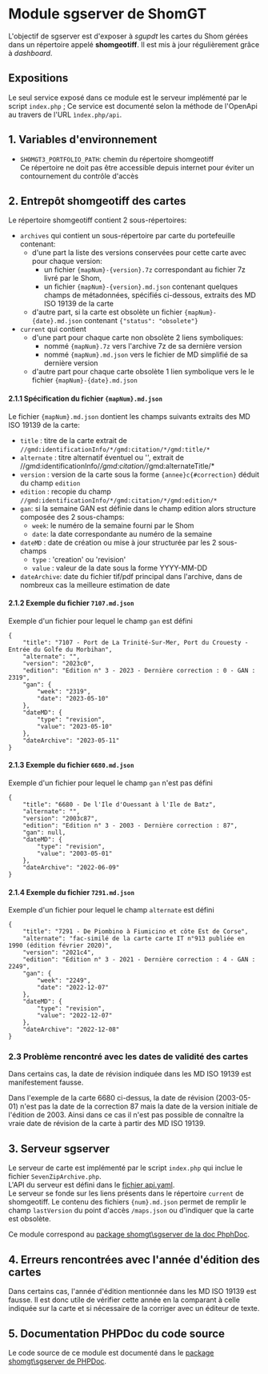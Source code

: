 # Module sgserver de ShomGT
L'objectif de sgserver est d'exposer à *sgupdt* les cartes du Shom gérées dans un répertoire appelé **shomgeotiff**.
Il est mis à jour régulièrement grâce à *dashboard*.

## Expositions
Le seul service exposé dans ce module est le serveur implémenté par le script `index.php` ;
Ce service est documenté selon la méthode de l'OpenApi au travers de l'URL `ìndex.php/api`.

## 1. Variables d'environnement
- `SHOMGT3_PORTFOLIO_PATH`: chemin du répertoire shomgeotiff  
  Ce répertoire ne doit pas être accessible depuis internet pour éviter un contournement du contrôle d'accès

## 2. Entrepôt shomgeotiff des cartes
Le répertoire shomgeotiff contient 2 sous-répertoires:

- `archives` qui contient un sous-répertoire par carte du portefeuille contenant:
  - d'une part la liste des versions conservées pour cette carte avec pour chaque version:
    - un fichier `{mapNum}-{version}.7z` correspondant au fichier 7z livré par le Shom,
    - un fichier `{mapNum}-{version}.md.json` contenant quelques champs de métadonnées,
      spécifiés ci-dessous, extraits des MD ISO 19139 de la carte
  - d'autre part, si la carte est obsolète un fichier `{mapNum}-{date}.md.json` contenant `{"status": "obsolete"}`
- `current` qui contient
  - d'une part pour chaque carte non obsolète 2 liens symboliques:
    - nommé `{mapNum}.7z` vers l'archive 7z de sa dernière version
    - nommé `{mapNum}.md.json` vers le fichier de MD simplifié de sa dernière version
  - d'autre part pour chaque carte obsolète 1 lien symbolique vers le le fichier `{mapNum}-{date}.md.json`
  
#### 2.1.1 Spécification du fichier `{mapNum}.md.json`
Le fichier `{mapNum}.md.json` dontient les champs suivants extraits des MD ISO 19139 de la carte:

- `title` : titre de la carte extrait de `//gmd:identificationInfo/*/gmd:citation/*/gmd:title/*`
- `alternate` : titre alternatif éventuel ou '', extrait de //gmd:identificationInfo/*/gmd:citation/*/gmd:alternateTitle/*
- `version` : version de la carte sous la forme `{annee}c{#correction}` déduit du champ `edition`
- `edition` : recopie du champ `//gmd:identificationInfo/*/gmd:citation/*/gmd:edition/*`
- `gan`: si la semaine GAN est définie dans le champ edition alors structure composée des 2 sous-champs:
  - `week`: le numéro de la semaine fourni par le Shom
  - `date`: la date correspondante au numéro de la semaine
- `dateMD` : date de création ou mise à jour structurée par les 2 sous-champs 
  - `type` : 'creation' ou 'revision'
  - `value` : valeur de la date sous la forme YYYY-MM-DD
- `dateArchive`: date du fichier tif/pdf principal dans l'archive, dans de nombreux cas la meilleure estimation de date

#### 2.1.2 Exemple du fichier `7107.md.json`
Exemple d'un fichier pour lequel le champ `gan` est défini

    {
        "title": "7107 - Port de La Trinité-Sur-Mer, Port du Crouesty - Entrée du Golfe du Morbihan",
        "alternate": "",
        "version": "2023c0",
        "edition": "Edition n° 3 - 2023 - Dernière correction : 0 - GAN : 2319",
        "gan": {
            "week": "2319",
            "date": "2023-05-10"
        },
        "dateMD": {
            "type": "revision",
            "value": "2023-05-10"
        },
        "dateArchive": "2023-05-11"
    }
#### 2.1.3 Exemple du fichier `6680.md.json`
Exemple d'un fichier pour lequel le champ `gan` n'est pas défini

    {
        "title": "6680 - De l'Ile d'Ouessant à l'Ile de Batz",
        "alternate": "",
        "version": "2003c87",
        "edition": "Edition n° 3 - 2003 - Dernière correction : 87",
        "gan": null,
        "dateMD": {
            "type": "revision",
            "value": "2003-05-01"
        },
        "dateArchive": "2022-06-09"
    }
#### 2.1.4 Exemple du fichier `7291.md.json`
Exemple d'un fichier pour lequel le champ `alternate` est défini

    {
        "title": "7291 - De Piombino à Fiumicino et côte Est de Corse",
        "alternate": "fac-similé de la carte carte IT n°913 publiée en 1990 (édition février 2020)",
        "version": "2021c4",
        "edition": "Edition n° 3 - 2021 - Dernière correction : 4 - GAN : 2249",
        "gan": {
            "week": "2249",
            "date": "2022-12-07"
        },
        "dateMD": {
            "type": "revision",
            "value": "2022-12-07"
        },
        "dateArchive": "2022-12-08"
    }

### 2.3 Problème rencontré avec les dates de validité des cartes
Dans certains cas, la date de révision indiquée dans les MD ISO 19139 est manifestement fausse.

Dans l'exemple de la carte 6680 ci-dessus, la date de révision (2003-05-01) n'est pas la date de la correction 87
mais la date de la version initiale de l'édition de 2003.
Ainsi dans ce cas il n'est pas possible de connaître la vraie date de révision de la carte à partir des MD ISO 19139.

## 3. Serveur sgserver
Le serveur de carte est implémenté par le script `index.php` qui inclue le fichier `SevenZipArchive.php`.  
L'API du serveur est défini dans le [fichier api.yaml](api.yaml).  
Le serveur se fonde sur les liens présents dans le répertoire `current` de shomgeotiff.
Le contenu des fichiers `{num}.md.json` permet de remplir le champ `lastVersion` du point d'accès `/maps.json`
ou d'indiquer que la carte est obsolète.

Ce module correspond au [package shomgt\sgserver
de la doc PhphDoc](https://benoitdavidfr.github.io/shomgt/phpdoc/packages/shomgt-sgserver.html).

## 4. Erreurs rencontrées avec l'année d'édition des cartes
Dans certains cas, l'année d'édition mentionnée dans les MD ISO 19139 est fausse.
Il est donc utile de vérifier cette année en la comparant à celle indiquée sur la carte et si nécessaire de la corriger
avec un éditeur de texte.

## 5. Documentation PHPDoc du code source
Le code source de ce module est documenté dans
le [package shomgt\sgserver de PHPDoc](https://benoitdavidfr.github.io/shomgt/phpdoc/packages/shomgt-sgserver.html).
